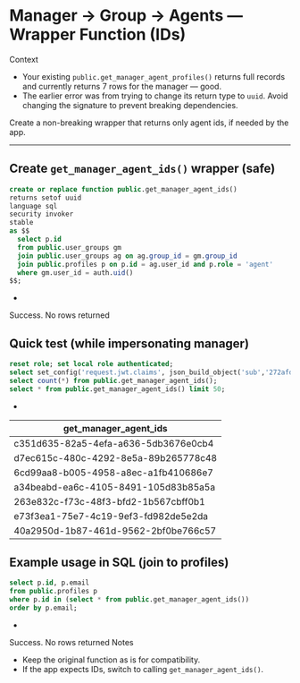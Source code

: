 ﻿# Manager → Group → Agents — Wrapper Function (IDs)

Context
- Your existing `public.get_manager_agent_profiles()` returns full records and currently returns 7 rows for the manager — good.
- The earlier error was from trying to change its return type to `uuid`. Avoid changing the signature to prevent breaking dependencies.

Create a non-breaking wrapper that returns only agent ids, if needed by the app.

---

## Create `get_manager_agent_ids()` wrapper (safe)

```sql
create or replace function public.get_manager_agent_ids()
returns setof uuid
language sql
security invoker
stable
as $$
  select p.id
  from public.user_groups gm
  join public.user_groups ag on ag.group_id = gm.group_id
  join public.profiles p on p.id = ag.user_id and p.role = 'agent'
  where gm.user_id = auth.uid()
$$;
```
* 
Success. No rows returned

## Quick test (while impersonating manager)

```sql
reset role; set local role authenticated;
select set_config('request.jwt.claims', json_build_object('sub','272afd47-5e8d-4411-8369-81b03abaf9c5')::text, true);
select count(*) from public.get_manager_agent_ids();
select * from public.get_manager_agent_ids() limit 50;
```
* 
| get_manager_agent_ids                |
| ------------------------------------ |
| c351d635-82a5-4efa-a636-5db3676e0cb4 |
| d7ec615c-480c-4292-8e5a-89b265778c48 |
| 6cd99aa8-b005-4958-a8ec-a1fb410686e7 |
| a34beabd-ea6c-4105-8491-105d83b85a5a |
| 263e832c-f73c-48f3-bfd2-1b567cbff0b1 |
| e73f3ea1-75e7-4c19-9ef3-fd982de5e2da |
| 40a2950d-1b87-461d-9562-2bf0be766c57 |

## Example usage in SQL (join to profiles)

```sql
select p.id, p.email
from public.profiles p
where p.id in (select * from public.get_manager_agent_ids())
order by p.email;
```
* 
Success. No rows returned
Notes
- Keep the original function as is for compatibility.
- If the app expects IDs, switch to calling `get_manager_agent_ids()`.
